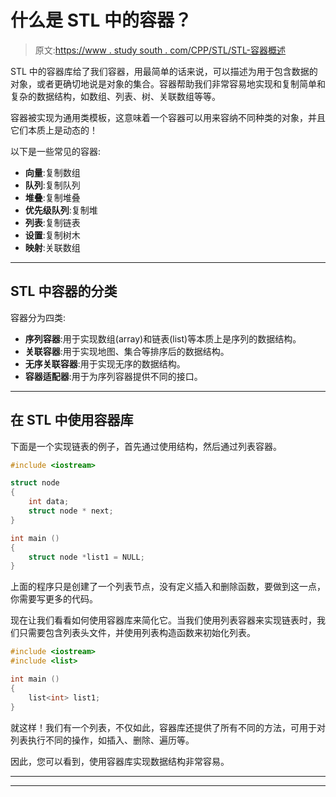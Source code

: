 # 什么是 STL 中的容器？

> 原文:[https://www . study south . com/CPP/STL/STL-容器概述](https://www.studytonight.com/cpp/stl/stl-overview-of-containers)

STL 中的容器库给了我们容器，用最简单的话来说，可以描述为用于包含数据的对象，或者更确切地说是对象的集合。容器帮助我们非常容易地实现和复制简单和复杂的数据结构，如数组、列表、树、关联数组等等。

容器被实现为通用类模板，这意味着一个容器可以用来容纳不同种类的对象，并且它们本质上是动态的！

以下是一些常见的容器:

*   **向量**:复制数组
*   **队列**:复制队列
*   **堆叠**:复制堆叠
*   **优先级队列**:复制堆
*   **列表**:复制链表
*   **设置**:复制树木
*   **映射**:关联数组

* * *

## STL 中容器的分类

容器分为四类:

*   **序列容器**:用于实现数组(array)和链表(list)等本质上是序列的数据结构。
*   **关联容器**:用于实现地图、集合等排序后的数据结构。
*   **无序关联容器**:用于实现无序的数据结构。
*   **容器适配器**:用于为序列容器提供不同的接口。

* * *

## 在 STL 中使用容器库

下面是一个实现链表的例子，首先通过使用结构，然后通过列表容器。

```cpp
#include <iostream>

struct node
{
    int data;
    struct node * next;
}

int main ()
{
    struct node *list1 = NULL;
}
```

上面的程序只是创建了一个列表节点，没有定义插入和删除函数，要做到这一点，你需要写更多的代码。

现在让我们看看如何使用容器库来简化它。当我们使用列表容器来实现链表时，我们只需要包含列表头文件，并使用列表构造函数来初始化列表。

```cpp
#include <iostream>
#include <list>

int main ()
{
    list<int> list1; 
} 
```

就这样！我们有一个列表，不仅如此，容器库还提供了所有不同的方法，可用于对列表执行不同的操作，如插入、删除、遍历等。

因此，您可以看到，使用容器库实现数据结构非常容易。

* * *

* * *